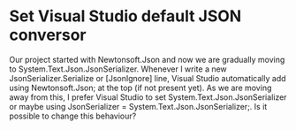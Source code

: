 
# Set Visual Studio default JSON conversor

Our project started with Newtonsoft.Json and now we are gradually moving to System.Text.Json.JsonSerializer.
Whenever I write a new JsonSerializer.Serialize or [JsonIgnore] line, Visual Studio automatically add using Newtonsoft.Json; at the top (if not present yet).
As we are moving away from this, I prefer Visual Studio to set System.Text.Json.JsonSerializer or maybe using JsonSerializer = System.Text.Json.JsonSerializer;.
Is it possible to change this behaviour?

        